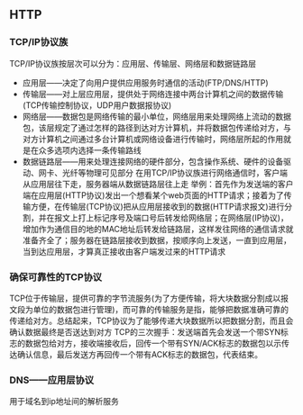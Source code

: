 ## HTTP
### TCP/IP协议族
TCP/IP协议族按层次可以分为：应用层、传输层、网络层和数据链路层
  * 应用层——决定了向用户提供应用服务时通信的活动(FTP/DNS/HTTP)
  * 传输层——对上层应用层，提供处于网络连接中两台计算机之间的数据传输(TCP传输控制协议，UDP用户数据报协议)
  * 网络层——数据包是网络传输的最小单位，网络层用来处理网络上流动的数据包，该层规定了通过怎样的路径到达对方计算机，并将数据包传递给对方，与对方计算机之间通过多台计算机或网络设备进行传输时，网络层所起的作用就是在众多选项内选择一条传输路线
  * 数据链路层——用来处理连接网络的硬件部分，包含操作系统、硬件的设备驱动、网卡、光纤等物理可见部分
在用TCP/IP协议族进行网络通信时，客户端从应用层往下走，服务器端从数据链路层往上走
举例：首先作为发送端的客户端在应用层(HTTP协议)发出一个想看某个web页面的HTTP请求；接着为了传输方便，在传输层(TCP协议)把从应用层接收到的数据(HTTP请求报文)进行分割，并在报文上打上标记序号及端口号后转发给网络层；在网络层(IP协议)，增加作为通信目的地的MAC地址后转发给链路层，这样发往网络的通信请求就准备齐全了；服务器在链路层接收到数据，按顺序向上发送，一直到应用层，当到达应用层，才算真正接收由客户端发过来的HTTP请求 
### 确保可靠性的TCP协议
TCP位于传输层，提供可靠的字节流服务(为了方便传输，将大块数据分割成以报文段为单位的数据包进行管理)，而可靠的传输服务是指，能够把数据准确可靠的传递给对方。总结起来，TCP协议为了能够传递大块数据所以把数据分割，而且会确认数据最终是否送达到对方
TCP的三次握手：发送端首先会发送一个带SYN标志的数据包给对方，接收端接收后，回传一个带有SYN/ACK标志的数据包以示传达确认信息，最后发送方再回传一个带有ACK标志的数据包，代表结束。
### DNS——应用层协议
用于域名到ip地址间的解析服务
